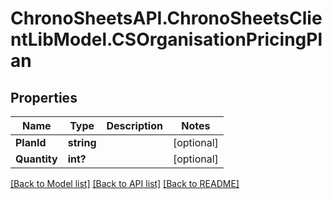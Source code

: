 # ChronoSheetsAPI.ChronoSheetsClientLibModel.CSOrganisationPricingPlan
## Properties

Name | Type | Description | Notes
------------ | ------------- | ------------- | -------------
**PlanId** | **string** |  | [optional] 
**Quantity** | **int?** |  | [optional] 

[[Back to Model list]](../README.md#documentation-for-models) [[Back to API list]](../README.md#documentation-for-api-endpoints) [[Back to README]](../README.md)

